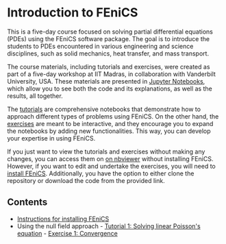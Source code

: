 # Introduction to FEniCS

This is a five-day course focused on solving partial differential equations (PDEs) using the FEniCS software package. The goal is to introduce the students to PDEs encountered in various engineering and science disciplines, such as solid mechanics, heat transfer, and mass transport. 

The course materials, including tutorials and exercises, were created as part of a five-day workshop at IIT Madras, in collaboration with Vanderbilt University, USA. These materials are presented in [Jupyter Notebooks](https://jupyter.org/), which allow you to see both the code and its explanations, as well as the results, all together.

The  [tutorials](tutorials/) are comprehensive notebooks that demonstrate how to approach different types of problems using FEniCS. On the other hand, the  [exercises](exercises/) are meant to be interactive, and they encourage you to expand the notebooks by adding new functionalities. This way, you can develop your expertise in using FEniCS.

If you just want to view the tutorials and exercises without making any changes, you can access them on [on nbviewer](https://nbviewer.jupyter.org/github/iitrabhi/iitm-fenics-course/blob/main/README.ipynb) without installing FEniCS. However, if you want to edit and undertake the exercises, you will need to  [install FEniCS](tutorials/0_install.ipynb). Additionally, you have the option to either clone the repository or download the code from the provided link.

## Contents
- [Instructions for installing FEniCS](tutorials/0_install.ipynb)
- Using the null field approach
	  - [Tutorial 1: Solving linear Poisson's equation](tutorials/1_linear_poisson.ipynb)
	  - [Exercise 1: Convergence](exercises/1_convergence.ipynb)